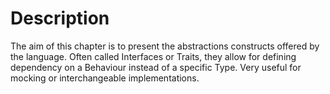 # Description

The aim of this chapter is to present the abstractions constructs offered by the language.
Often called Interfaces or Traits, they allow for defining dependency on a Behaviour instead
of a specific Type. Very useful for mocking or interchangeable implementations.